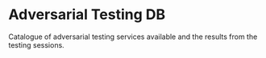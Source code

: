 # Adversarial Testing DB

Catalogue of adversarial testing services available and the results from the testing sessions.
